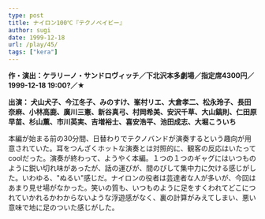 ```yaml
---
type: post
title: ナイロン100℃『テクノベイビー』
author: sugi
date: 1999-12-18
url: /play/45/
tags: ["kera"]
---
```

**作・演出：ケラリーノ・サンドロヴィッチ／下北沢本多劇場／指定席4300円／1999-12-18 19:00?／★**

**出演： 犬山犬子、今江冬子、みのすけ、峯村リエ、大倉孝二、松永玲子、長田奈麻、小林高鹿、廣川三憲、新谷真弓、村岡希美、安沢千草、大山鎬則、仁田原早苗、杉山薫、市川英実、吉増裕士、喜安浩平、池田成志、大堀こういち**

本編が始まる前の30分間、日替わりでテクノバンドが演奏するという趣向が用意されていた。耳をつんざくホットな演奏とは対照的に、観客の反応はいたってcoolだった。演奏が終わって、ようやく本編。１つの１つのギャグにはいつものように鋭い切れ味があったが、話の運びが、間のびして集中力に欠ける感じがした。いわゆる、"ぬるい"感じだ。ナイロンの役者は芸達者な人が多いが、今回はあまり見せ場がなかった。笑いの質も、いつものように足をすくわれてどこにつれていかれるかわからないような浮遊感がなく、裏の計算がみえてしまい、悪い意味で地に足のついた感じがした。

